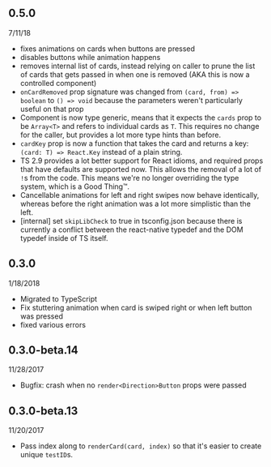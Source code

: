 ## 0.5.0

7/11/18

- fixes animations on cards when buttons are pressed
- disables buttons while animation happens
- removes internal list of cards, instead relying on caller to prune the list of cards that gets passed in when one is removed (AKA this is now a controlled component)
- `onCardRemoved` prop signature was changed from `(card, from) => boolean` to `() => void` because the parameters weren't particularly useful on that prop
- Component is now type generic, means that it expects the `cards` prop to be `Array<T>` and refers to individual cards as `T`. This requires no change for the caller, but provides a lot more type hints than before.
- `cardKey` prop is now a function that takes the card and returns a key: `(card: T) => React.Key` instead of a plain string.
- TS 2.9 provides a lot better support for React idioms, and required props that have defaults are supported now. This allows the removal of a lot of `!`s from the code. This means we're no longer overriding the type system, which is a Good Thing™.
- Cancellable animations for left and right swipes now behave identically, whereas before the right animation was a lot more simplistic than the left.
- [internal] set `skipLibCheck` to true in tsconfig.json because there is currently a conflict between the react-native typedef and the DOM typedef inside of TS itself.

## 0.3.0

1/18/2018

- Migrated to TypeScript
- Fix stuttering animation when card is swiped right or when left button was pressed
- fixed various errors

## 0.3.0-beta.14

11/28/2017

- Bugfix: crash when no `render<Direction>Button` props were passed

## 0.3.0-beta.13

11/20/2017

- Pass index along to `renderCard(card, index)` so that it's easier to create unique `testID`s.
